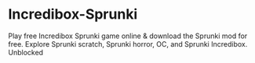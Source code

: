 # Incredibox-Sprunki
Play free Incredibox Sprunki game online &amp; download the Sprunki mod for free. Explore Sprunki scratch, Sprunki horror, OC, and Sprunki Incredibox. Unblocked
